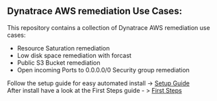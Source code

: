 ## Dynatrace AWS remediation Use Cases:

This repository contains a collection of Dynatrace AWS remediation use cases:

- Resource Saturation remediation
- Low disk space remediation with forcast
- Public S3 Bucket remediation
- Open incoming Ports to 0.0.0.0/0 Security group remediation

Follow the setup guide for easy automated install -> [Setup Guide](https://github.com/danatrace/Dynatrace-AWS-Automation-Use-Cases/blob/main/setup.md) <br>
After install have a look at the First Steps guide - > [First Steps](https://github.com/danatrace/Dynatrace-AWS-Automation-Use-Cases/edit/main/firststeps.md)
